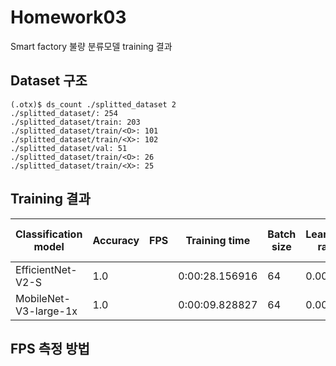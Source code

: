 # Homework03
Smart factory 불량 분류모델 training 결과

## Dataset 구조
```
(.otx)$ ds_count ./splitted_dataset 2
./splitted_dataset/: 254
./splitted_dataset/train: 203
./splitted_dataset/train/<O>: 101​
./splitted_dataset/train/<X>: 102
./splitted_dataset/val: 51
./splitted_dataset/train/<O>: 26
./splitted_dataset/train/<X>: 25
```

## Training 결과
|Classification model|Accuracy|FPS|Training time|Batch size|Learning rate|Other hyper-prams|
|----|----|----|----|----|----|----|
|EfficientNet-V2-S|1.0|  |0:00:28.156916|64|0.0071|
|MobileNet-V3-large-1x|1.0|  | 0:00:09.828827|64|0.0058|


## FPS 측정 방법


